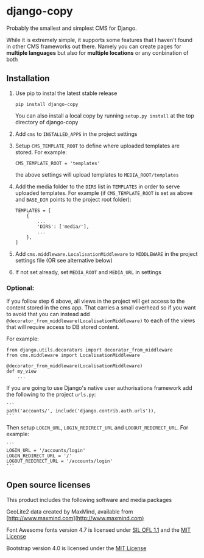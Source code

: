 # django-copy

Probably the smallest and simplest CMS for Django.

While it is extremely simple, it supports some features that I haven't found in other CMS frameworks out there. Namely you can create pages for **multiple languages** but also for **multiple locations** or any conbination of both


## Installation

1. Use pip to instal the latest stable release

    ```
    pip install django-copy
    ```

    You can also install a local copy by running `setup.py install` at the top directory of django-copy


2. Add `cms` to `INSTALLED_APPS` in the project settings

3. Setup `CMS_TEMPLATE_ROOT` to define where uploaded templates are stored. For example:

    ```
    CMS_TEMPLATE_ROOT = 'templates'
    ```

    the above settings will upload templates to `MEDIA_ROOT/templates`

4. Add the  media folder to the `DIRS` list in `TEMPLATES` in order to serve uploaded templates. For example (if `CMS_TEMPLATE_ROOT` is set as above and `BASE_DIR` points to the project root folder):

    ```
    TEMPLATES = [
        {
            ...
            'DIRS': ['media/'],
            ...
        },
    ]
    ````

5. Add `cms.middleware.LocalisationMiddleware` to `MIDDLEWARE` in the project settings file (OR see alternative below)

6. If not set already, set `MEDIA_ROOT` and `MEDIA_URL` in settings


### Optional:

If you follow step 6 above, all views in the project will get access to the content stored in the cms app. That carries a small overhead so if you want to avoid that you can instead add `@decorator_from_middleware(LocalisationMiddleware)` to each of the views that will require access to DB stored content.

For example:

```
from django.utils.decorators import decorator_from_middleware
from cms.middleware import LocalisationMiddleware

@decorator_from_middleware(LocalisationMiddleware)
def my_view
    ...
```

If you are going to use Django's native user authorisations framework add the following to the project `urls.py`:

    ```
    path('accounts/', include('django.contrib.auth.urls')),
    ```

Then setup `LOGIN_URL`, `LOGIN_REDIRECT_URL` and `LOGOUT_REDIRECT_URL`. For example:

    ```
    LOGIN_URL = '/accounts/login'
    LOGIN_REDIRECT_URL = '/'
    LOGOUT_REDIRECT_URL = '/accounts/login'
    ```


## Open source licenses

This product includes the following software and media packages

GeoLite2 data created by MaxMind, available from [http://www.maxmind.com](http://www.maxmind.com)

Font Awesome fonts version 4.7 is licensed under [SIL OFL 1.1](http://scripts.sil.org/OFL) and the [MIT License](http://opensource.org/licenses/mit-license.html)

Bootstrap version 4.0 is licensed under the [MIT License](http://opensource.org/licenses/mit-license.html)
